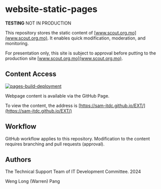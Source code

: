 # website-static-pages
**TESTING** NOT IN PRODUCTION

This repository stores the static content of [www.scout.org.mo](www.scout.org.mo). It enables quick modification, moderation, and monitoring.

For presentation only, this site is subject to approval before putting to the production site [www.scout.org.mo](www.scout.org.mo). 

## Content Access
[![pages-build-deployment](https://github.com/sam-itdc/EXT/actions/workflows/pages/pages-build-deployment/badge.svg)](https://github.com/sam-itdc/EXT/actions/workflows/pages/pages-build-deployment)

Webpage content is available via the GitHub Page.

To view the content, the address is [https://sam-itdc.github.io/EXT/](https://sam-itdc.github.io/EXT/)

## Workflow
GitHub workflow applies to this repository. Modification to the content requires branching and pull requests (approval).

## Authors
The Technical Support Team of IT Development Committee. 2024

Weng Long (Warren) Pang
